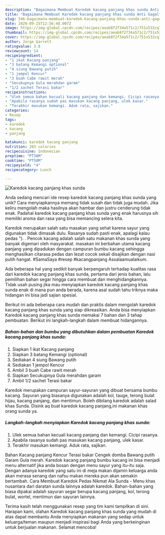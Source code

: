 ```yaml
---
description: "Bagaimana Membuat Karedok kacang panjang khas sunda Anti Gagal"
title: "Bagaimana Membuat Karedok kacang panjang khas sunda Anti Gagal"
slug: 546-bagaimana-membuat-karedok-kacang-panjang-khas-sunda-anti-gagal
date: 2020-09-25T12:56:48.007Z
image: https://img-global.cpcdn.com/recipes/aeab8f2f34a571c2/751x532cq70/karedok-kacang-panjang-khas-sunda-foto-resep-utama.jpg
thumbnail: https://img-global.cpcdn.com/recipes/aeab8f2f34a571c2/751x532cq70/karedok-kacang-panjang-khas-sunda-foto-resep-utama.jpg
cover: https://img-global.cpcdn.com/recipes/aeab8f2f34a571c2/751x532cq70/karedok-kacang-panjang-khas-sunda-foto-resep-utama.jpg
author: Jorge Garrett
ratingvalue: 3.8
reviewcount: 14
recipeingredient:
- "1 ikat Kacang panjang"
- "3 batang Kemangi optional"
- "4 siung Bawang putih"
- "1 jempol Kencur"
- "3 buah Cabe rawit merah"
- "Secukupnya Gula merahdan garam"
- "1/2 sachet Terasi bakar"
recipeinstructions:
- "Ulek semua bahan kecuali kacang panjang dan kemangi. Cicipi rasanya."
- "Apabila rasanya sudah pas masukan kacang panjang, ulek kasar."
- "Terakhir masukan kemangi. Aduk rata, sajikan."
categories:
- Resep
tags:
- karedok
- kacang
- panjang

katakunci: karedok kacang panjang 
nutrition: 203 calories
recipecuisine: Indonesian
preptime: "PT38M"
cooktime: "PT58M"
recipeyield: "4"
recipecategory: Lunch

---
```



![Karedok kacang panjang khas sunda](https://img-global.cpcdn.com/recipes/aeab8f2f34a571c2/751x532cq70/karedok-kacang-panjang-khas-sunda-foto-resep-utama.jpg)

Anda sedang mencari ide resep karedok kacang panjang khas sunda yang unik? Cara menyiapkannya memang tidak susah dan tidak juga mudah. Jika keliru mengolah maka hasilnya akan hambar dan justru cenderung tidak enak. Padahal karedok kacang panjang khas sunda yang enak harusnya sih memiliki aroma dan rasa yang bisa memancing selera kita.

Karedok merupakan salah satu masakan yang sehat karena sayur yang digunakan tidak dimasak dulu. Rasanya sudah pasti enak, apalagi kalau pedas &#34;). . Pencok kacang adalah salah satu makanan khas sunda yang banyak digemari oleh masyarakat. masakan ini berbahan utama kacang panjang yang dipadukan dengan campuran bumbu kacang sehingga menghasilkan citarasa pedas dan lezat cocok sekali disajikan dengan nasi putih hangat. #SamaSaya #resep #kacangpanjang Assalaamualaikum.

Ada beberapa hal yang sedikit banyak berpengaruh terhadap kualitas rasa dari karedok kacang panjang khas sunda, pertama dari jenis bahan, lalu pemilihan bahan segar hingga cara membuat dan menghidangkannya. Tidak usah pusing jika mau menyiapkan karedok kacang panjang khas sunda enak di mana pun anda berada, karena asal sudah tahu triknya maka hidangan ini bisa jadi sajian spesial.


Berikut ini ada beberapa cara mudah dan praktis dalam mengolah karedok kacang panjang khas sunda yang siap dikreasikan. Anda bisa menyiapkan Karedok kacang panjang khas sunda memakai 7 bahan dan 3 tahap pembuatan. Berikut ini langkah-langkah dalam membuat hidangannya.

<!--inarticleads1-->

##### Bahan-bahan dan bumbu yang dibutuhkan dalam pembuatan Karedok kacang panjang khas sunda:

1. Siapkan 1 ikat Kacang panjang
1. Siapkan 3 batang Kemangi (optional)
1. Sediakan 4 siung Bawang putih
1. Sediakan 1 jempol Kencur
1. Ambil 3 buah Cabe rawit merah
1. Siapkan Secukupnya Gula merahdan garam
1. Ambil 1/2 sachet Terasi bakar


Karedok merupakan campuran sayur-sayuran yang dibuat bersama bumbu kacang. Sayuran yang biasanya digunakan adalah kol, tauge, terong bulat hijau, kacang panjang, dan mentimun. Boleh dibilang karedok adalah salad khas Sunda. Disink aq buat karedok kacang panjang,ini makanan khas orang sunda ya. 

<!--inarticleads2-->

##### Langkah-langkah menyiapkan Karedok kacang panjang khas sunda:

1. Ulek semua bahan kecuali kacang panjang dan kemangi. Cicipi rasanya.
1. Apabila rasanya sudah pas masukan kacang panjang, ulek kasar.
1. Terakhir masukan kemangi. Aduk rata, sajikan.


Bahan Kacang panjang Kencur Terasi bakar Cengek domba Bawang putih Garam Gula merah. Karedok kacang panjang bumbu kacang ini bisa menjadi menu alternatif jika anda bosan dengan menu sayur yang itu-itu saja. Dengan adanya karedok yang satu ini di meja makan dijamin keluarga anda akan merasa senang dan nafsu makan mereka pun akan semakin bertambah. Cara Membuat Karedok Pedas Nikmat Ala Sunda - Menu khas nusantara dari daratan sunda lainnya adalah karedok. Bahan-bahan yang biasa dipakai adalah sayuran segar berupa kacang panjang, kol, terong bulat, wortel, mentimun dan sayuran lainnya. 

Terima kasih telah menggunakan resep yang tim kami tampilkan di sini. Harapan kami, olahan Karedok kacang panjang khas sunda yang mudah di atas dapat membantu Anda menyiapkan makanan yang sedap untuk keluarga/teman maupun menjadi inspirasi bagi Anda yang berkeinginan untuk berjualan makanan. Selamat mencoba!
